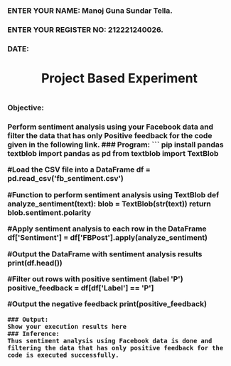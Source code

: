 <H3>ENTER YOUR NAME: Manoj Guna Sundar Tella.</H3>
<H3>ENTER YOUR REGISTER NO: 212221240026.</H3>
<H3>DATE:</H3>
<H1 Align="center">Project Based Experiment<H1>
<H3>Objective:<H3>
Perform sentiment analysis using your Facebook data and filter the data that has only Positive feedback for the code given in the following link.
### Program:
```
pip install pandas textblob
import pandas as pd
from textblob import TextBlob

#Load the CSV file into a DataFrame
df = pd.read_csv('fb_sentiment.csv')

#Function to perform sentiment analysis using TextBlob
def analyze_sentiment(text):
    blob = TextBlob(str(text))
    return blob.sentiment.polarity

#Apply sentiment analysis to each row in the DataFrame
df['Sentiment'] = df['FBPost'].apply(analyze_sentiment)

#Output the DataFrame with sentiment analysis results
print(df.head())

#Filter out rows with positive sentiment (label 'P')
positive_feedback = df[df['Label'] == 'P']

#Output the negative feedback
print(positive_feedback)
```
### Output:
Show your execution results here
### Inference:
Thus sentiment analysis using Facebook data is done and filtering the data that has only positive feedback for the code is executed successfully.
